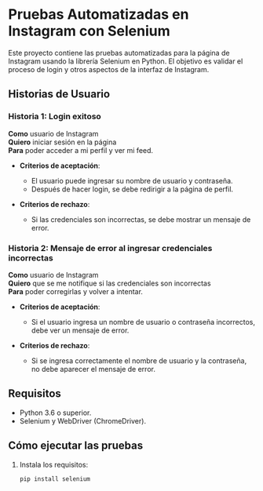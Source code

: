 # Pruebas Automatizadas en Instagram con Selenium

Este proyecto contiene las pruebas automatizadas para la página de Instagram usando la librería Selenium en Python. El objetivo es validar el proceso de login y otros aspectos de la interfaz de Instagram.

## Historias de Usuario

### Historia 1: Login exitoso
**Como** usuario de Instagram  
**Quiero** iniciar sesión en la página  
**Para** poder acceder a mi perfil y ver mi feed.

- **Criterios de aceptación**:  
  - El usuario puede ingresar su nombre de usuario y contraseña.  
  - Después de hacer login, se debe redirigir a la página de perfil.

- **Criterios de rechazo**:  
  - Si las credenciales son incorrectas, se debe mostrar un mensaje de error.

### Historia 2: Mensaje de error al ingresar credenciales incorrectas
**Como** usuario de Instagram  
**Quiero** que se me notifique si las credenciales son incorrectas  
**Para** poder corregirlas y volver a intentar.

- **Criterios de aceptación**:  
  - Si el usuario ingresa un nombre de usuario o contraseña incorrectos, debe ver un mensaje de error.

- **Criterios de rechazo**:  
  - Si se ingresa correctamente el nombre de usuario y la contraseña, no debe aparecer el mensaje de error.

## Requisitos

- Python 3.6 o superior.
- Selenium y WebDriver (ChromeDriver).
  
## Cómo ejecutar las pruebas

1. Instala los requisitos:
   ```bash
   pip install selenium
